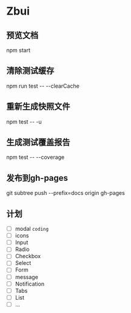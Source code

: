 # Zbui

## 预览文档

npm start

## 清除测试缓存

npm run test --  --clearCache

## 重新生成快照文件

npm test -- -u

## 生成测试覆盖报告

npm test -- --coverage

## 发布到gh-pages

git subtree push --prefix=docs origin gh-pages

## 计划

- [ ] modal `coding`
- [ ] icons
- [ ] Input
- [ ] Radio
- [ ] Checkbox
- [ ] Select
- [ ] Form
- [ ] message
- [ ] Notification
- [ ] Tabs
- [ ] List
- [ ] ...
